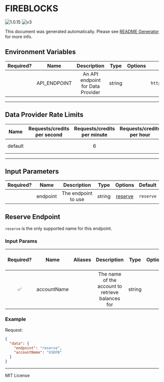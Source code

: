 # FIREBLOCKS

![1.0.15](https://img.shields.io/github/package-json/v/smartcontractkit/external-adapters-js?filename=packages/sources/fireblocks/package.json) ![v3](https://img.shields.io/badge/framework%20version-v3-blueviolet)

This document was generated automatically. Please see [README Generator](../../scripts#readme-generator) for more info.

## Environment Variables

| Required? |     Name     |            Description            |  Type  | Options |                Default                |
| :-------: | :----------: | :-------------------------------: | :----: | :-----: | :-----------------------------------: |
|           | API_ENDPOINT | An API endpoint for Data Provider | string |         | `https://serenitybank.io/stablecoin/` |

---

## Data Provider Rate Limits

|  Name   | Requests/credits per second | Requests/credits per minute | Requests/credits per hour |       Note        |
| :-----: | :-------------------------: | :-------------------------: | :-----------------------: | :---------------: |
| default |                             |              6              |                           | Reasonable limits |

---

## Input Parameters

| Required? |   Name   |     Description     |  Type  |           Options            |  Default  |
| :-------: | :------: | :-----------------: | :----: | :--------------------------: | :-------: |
|           | endpoint | The endpoint to use | string | [reserve](#reserve-endpoint) | `reserve` |

## Reserve Endpoint

`reserve` is the only supported name for this endpoint.

### Input Params

| Required? |    Name     | Aliases |                   Description                    |  Type  | Options | Default | Depends On | Not Valid With |
| :-------: | :---------: | :-----: | :----------------------------------------------: | :----: | :-----: | :-----: | :--------: | :------------: |
|    ✅     | accountName |         | The name of the account to retrieve balances for | string |         |         |            |                |

### Example

Request:

```json
{
  "data": {
    "endpoint": "reserve",
    "accountName": "USDFB"
  }
}
```

---

MIT License
